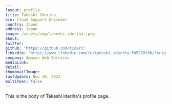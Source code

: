```yaml
---
layout: profile
title: Takeshi Ideriha
bio: Cloud Support Engineer
country: Japan
address: Japan
image: /assets/img/takeshi_ideriha.jpeg
about: 
twitter: 
github: "https://github.com/tideri"
linkedin: "https://www.linkedin.com/in/takeshi-ideriha-58521019b/?originalSubdomain=jp"
company: Amazon Web Services
mediaLink:
detail: 
thumbnailImage:
lastUpdate: Nov 20, 2023
multiYear: false
---
```


This is the body of Takeshi Ideriha's profile page.

